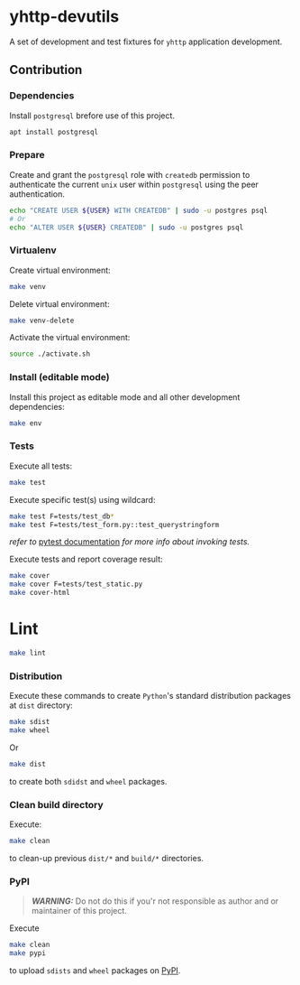 # yhttp-devutils

A set of development and test fixtures for `yhttp` application development.


## Contribution

### Dependencies
Install `postgresql` brefore use of this project.
```bash
apt install postgresql
```

### Prepare

Create and grant the `postgresql` role with `createdb` permission to 
authenticate the current `unix` user within `postgresql` using the peer 
authentication.
```bash
echo "CREATE USER ${USER} WITH CREATEDB" | sudo -u postgres psql
# Or
echo "ALTER USER ${USER} CREATEDB" | sudo -u postgres psql
```

### Virtualenv

Create virtual environment:
```bash
make venv
```

Delete virtual environment:
```bash
make venv-delete
```

Activate the virtual environment:
```bash
source ./activate.sh
```


### Install (editable mode)
Install this project as editable mode and all other development dependencies:
```bash
make env
```

### Tests
Execute all tests:
```bash
make test
```

Execute specific test(s) using wildcard:
```bash
make test F=tests/test_db*
make test F=tests/test_form.py::test_querystringform
```

*refer to* [pytest documentation](https://docs.pytest.org/en/7.1.x/how-to/usage.html#how-to-invoke-pytest)
*for more info about invoking tests.*

Execute tests and report coverage result:
```bash
make cover
make cover F=tests/test_static.py
make cover-html
```


# Lint
```bash
make lint
```


### Distribution
Execute these commands to create `Python`'s standard distribution packages
at `dist` directory:
```bash
make sdist
make wheel
```

Or 
```bash
make dist
```
to create both `sdidst` and `wheel` packages.


### Clean build directory
Execute: 
```bash
make clean
```
to clean-up previous `dist/*` and `build/*` directories.


### PyPI

> **_WARNING:_** Do not do this if you'r not responsible as author and 
> or maintainer of this project.

Execute
```bash
make clean
make pypi
```
to upload `sdists` and `wheel` packages on [PyPI](https://pypi.org).
